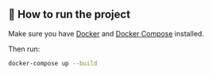 ## 🚀 How to run the project

Make sure you have [Docker](https://www.docker.com/products/docker-desktop/) and [Docker Compose](https://docs.docker.com/compose/install/) installed.

Then run:

```bash
docker-compose up --build
```
